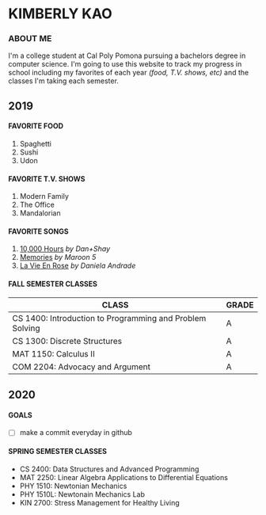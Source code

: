 # KIMBERLY KAO

### ABOUT ME
I'm a college student at Cal Poly Pomona pursuing a bachelors degree in computer science. 
I'm going to use this website to track my progress in school including my favorites of each year *(food, T.V. shows, etc)* and the classes I'm taking each semester. 

## 2019
#### FAVORITE FOOD
1. Spaghetti
2. Sushi
3. Udon

#### FAVORITE T.V. SHOWS
1. Modern Family
2. The Office
3. Mandalorian

#### FAVORITE SONGS
1. [10,000 Hours](https://www.youtube.com/watch?v=Y2E71oe0aSM) *by Dan+Shay*
2. [Memories](https://www.youtube.com/watch?v=SlPhMPnQ58k) *by Maroon 5*
3. [La Vie En Rose](https://www.youtube.com/watch?v=3Ba_WoSZXvw) *by Daniela Andrade*

#### FALL SEMESTER CLASSES
| CLASS | GRADE |
| --- | --- |
| CS 1400: Introduction to Programming and Problem Solving | A |
| CS 1300: Discrete Structures | A |
| MAT 1150: Calculus II | A |
| COM 2204: Advocacy and Argument | A |

## 2020
#### GOALS
- [ ] make a commit everyday in github

#### SPRING SEMESTER CLASSES
- CS 2400: Data Structures and Advanced Programming
- MAT 2250: Linear Algebra Applications to Differential Equations
- PHY 1510: Newtonian Mechanics
- PHY 1510L: Newtonain Mechanics Lab
- KIN 2700: Stress Management for Healthy Living


